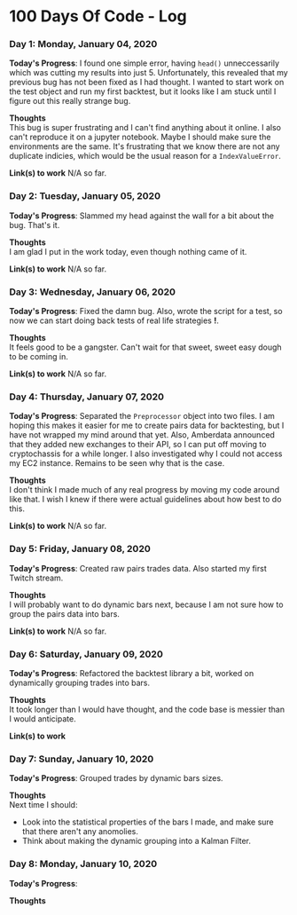 # 100 Days Of Code - Log

### Day 1: Monday, January 04, 2020

**Today's Progress**: I found one simple error, having `head()` unneccessarily which was cutting my results into just 5.
Unfortunately, this revealed that my previous bug has not been fixed as I had thought.
I wanted to start work on the test object and run my first backtest, but it looks like I am stuck until I figure out this really strange bug.

**Thoughts**   
This bug is super frustrating and I can't find anything about it online. I also can't reproduce it on a jupyter notebook. Maybe I should make sure the environments are the same.
It's frustrating that we know there are not any duplicate indicies, which would be the usual reason for a `IndexValueError`.

**Link(s) to work**
N/A so far.

### Day 2: Tuesday, January 05, 2020

**Today's Progress**: Slammed my head against the wall for a bit about the bug. That's it.

**Thoughts**   
I am glad I put in the work today, even though nothing came of it.

**Link(s) to work**
N/A so far.

### Day 3: Wednesday, January 06, 2020

**Today's Progress**: Fixed the damn bug. Also, wrote the script for a test, so now we can start doing back tests of real life strategies **!**.

**Thoughts**   
It feels good to be a gangster. Can't wait for that sweet, sweet easy dough to be coming in.

**Link(s) to work**
N/A so far.

### Day 4: Thursday, January 07, 2020

**Today's Progress**: Separated the `Preprocessor` object into two files. I am hoping this makes it easier for me to create pairs data for backtesting, but I have not wrapped my mind around that yet.
Also, Amberdata announced that they added new exchanges to their API, so I can put off moving to cryptochassis for a while longer.
I also investigated why I could not access my EC2 instance. Remains to be seen why that is the case.

**Thoughts**   
I don't think I made much of any real progress by moving my code around like that. I wish I knew if there were actual guidelines about how best to do this.

**Link(s) to work**
N/A so far.

### Day 5: Friday, January 08, 2020

**Today's Progress**: Created raw pairs trades data. Also started my first Twitch stream.

**Thoughts**   
I will probably want to do dynamic bars next, because I am not sure how to group the pairs data into bars.

**Link(s) to work**
N/A so far.

### Day 6: Saturday, January 09, 2020

**Today's Progress**: Refactored the backtest library a bit, worked on dynamically grouping trades into bars.

**Thoughts**   
It took longer than I would have thought, and the code base is messier than I would anticipate.

**Link(s) to work**

### Day 7: Sunday, January 10, 2020

**Today's Progress**: Grouped trades by dynamic bars sizes.

**Thoughts**   
Next time I should:
* Look into the statistical properties of the bars I made, and make sure that there aren't any anomolies.
* Think about making the dynamic grouping into a Kalman Filter.

### Day 8: Monday, January 10, 2020

**Today's Progress**: 

**Thoughts** 

